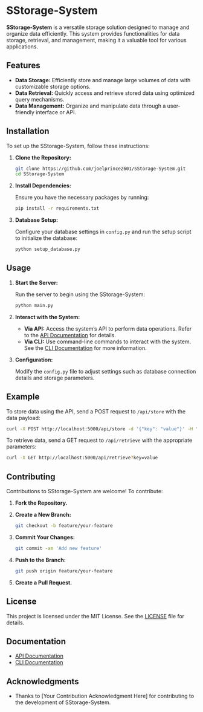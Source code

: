 

# SStorage-System

**SStorage-System** is a versatile storage solution designed to manage and organize data efficiently. This system provides functionalities for data storage, retrieval, and management, making it a valuable tool for various applications.

## Features

- **Data Storage:** Efficiently store and manage large volumes of data with customizable storage options.
- **Data Retrieval:** Quickly access and retrieve stored data using optimized query mechanisms.
- **Data Management:** Organize and manipulate data through a user-friendly interface or API.

## Installation

To set up the SStorage-System, follow these instructions:

1. **Clone the Repository:**

   ```bash
   git clone https://github.com/joelprince2601/SStorage-System.git
   cd SStorage-System
   ```

2. **Install Dependencies:**

   Ensure you have the necessary packages by running:

   ```bash
   pip install -r requirements.txt
   ```

3. **Database Setup:**

   Configure your database settings in `config.py` and run the setup script to initialize the database:

   ```bash
   python setup_database.py
   ```

## Usage

1. **Start the Server:**

   Run the server to begin using the SStorage-System:

   ```bash
   python main.py
   ```

2. **Interact with the System:**

   - **Via API:** Access the system’s API to perform data operations. Refer to the [API Documentation](docs/API.md) for details.
   - **Via CLI:** Use command-line commands to interact with the system. See the [CLI Documentation](docs/CLI.md) for more information.

3. **Configuration:**

   Modify the `config.py` file to adjust settings such as database connection details and storage parameters.

## Example

To store data using the API, send a POST request to `/api/store` with the data payload:

```bash
curl -X POST http://localhost:5000/api/store -d '{"key": "value"}' -H "Content-Type: application/json"
```

To retrieve data, send a GET request to `/api/retrieve` with the appropriate parameters:

```bash
curl -X GET http://localhost:5000/api/retrieve?key=value
```

## Contributing

Contributions to SStorage-System are welcome! To contribute:

1. **Fork the Repository.**
2. **Create a New Branch:**

   ```bash
   git checkout -b feature/your-feature
   ```

3. **Commit Your Changes:**

   ```bash
   git commit -am 'Add new feature'
   ```

4. **Push to the Branch:**

   ```bash
   git push origin feature/your-feature
   ```

5. **Create a Pull Request.**

## License

This project is licensed under the MIT License. See the [LICENSE](LICENSE) file for details.

## Documentation

- [API Documentation](docs/API.md)
- [CLI Documentation](docs/CLI.md)

## Acknowledgments

- Thanks to [Your Contribution Acknowledgment Here] for contributing to the development of SStorage-System.


